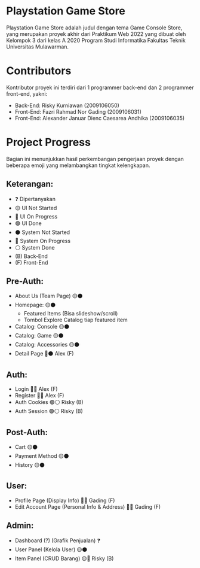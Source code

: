 # Playstation Game Store
Playstation Game Store adalah judul dengan tema Game Console Store, yang merupakan proyek akhir dari Praktikum Web 2022 yang dibuat oleh Kelompok 3 dari kelas A 2020 Program Studi Informatika Fakultas Teknik Universitas Mulawarman.

# Contributors
Kontributor proyek ini terdiri dari 1 programmer back-end dan 2 programmer front-end, yakni:
- Back-End: Risky Kurniawan (2009106050)
- Front-End: Fazri Rahmad Nor Gading (2009106031)
- Front-End: Alexander Januar Dienc Caesarea Andhika (2009106035)

# Project Progress
Bagian ini menunjukkan hasil perkembangan pengerjaan proyek dengan beberapa emoji yang melambangkan tingkat kelengkapan.
## Keterangan:
- ❓ Dipertanyakan
- 🟡 UI Not Started
- 🔵 UI On Progress
- 🟢 UI Done
- ⚫ System Not Started
- 🔘 System On Progress
- ⚪ System Done
- (B) Back-End
- (F) Front-End

## Pre-Auth:
- About Us (Team Page) 🟡⚫
- Homepage: 🟡⚫
  - Featured Items (Bisa slideshow/scroll) 
  - Tombol Explore Catalog tiap featured item 
- Catalog: Console 🟡⚫
- Catalog: Game 🟡⚫
- Catalog: Accessories 🟡⚫
- Detail Page 🔵⚫ Alex (F)

## Auth:
- Login 🔵🔘 Alex (F)
- Register 🔵🔘 Alex (F)
- Auth Cookies 🟢⚪ Risky (B)
- Auth Session 🟢⚪ Risky (B)

## Post-Auth:
- Cart 🟡⚫
- Payment Method 🟡⚫
- History 🟡⚫

## User:
- Profile Page (Display Info) 🔵🔘 Gading (F)
- Edit Account Page (Personal Info & Address) 🔵🔘 Gading (F)

## Admin:
- Dashboard (?) (Grafik Penjualan) ❓ 
- User Panel (Kelola User) 🟡⚫
- Item Panel (CRUD Barang) 🟡🔘 Risky (B)

